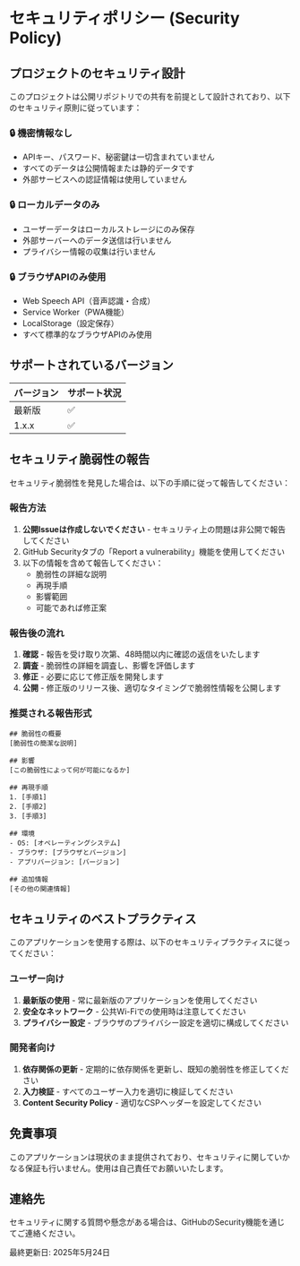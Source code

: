 # セキュリティポリシー (Security Policy)

## プロジェクトのセキュリティ設計

このプロジェクトは公開リポジトリでの共有を前提として設計されており、以下のセキュリティ原則に従っています：

### 🔒 機密情報なし
- APIキー、パスワード、秘密鍵は一切含まれていません
- すべてのデータは公開情報または静的データです
- 外部サービスへの認証情報は使用していません

### 🔒 ローカルデータのみ
- ユーザーデータはローカルストレージにのみ保存
- 外部サーバーへのデータ送信は行いません
- プライバシー情報の収集は行いません

### 🔒 ブラウザAPIのみ使用
- Web Speech API（音声認識・合成）
- Service Worker（PWA機能）
- LocalStorage（設定保存）
- すべて標準的なブラウザAPIのみ使用

## サポートされているバージョン

| バージョン | サポート状況 |
| ------- | ---------- |
| 最新版   | ✅ |
| 1.x.x   | ✅ |

## セキュリティ脆弱性の報告

セキュリティ脆弱性を発見した場合は、以下の手順に従って報告してください：

### 報告方法

1. **公開Issueは作成しないでください** - セキュリティ上の問題は非公開で報告してください
2. GitHub Securityタブの「Report a vulnerability」機能を使用してください
3. 以下の情報を含めて報告してください：
   - 脆弱性の詳細な説明
   - 再現手順
   - 影響範囲
   - 可能であれば修正案

### 報告後の流れ

1. **確認** - 報告を受け取り次第、48時間以内に確認の返信をいたします
2. **調査** - 脆弱性の詳細を調査し、影響を評価します
3. **修正** - 必要に応じて修正版を開発します
4. **公開** - 修正版のリリース後、適切なタイミングで脆弱性情報を公開します

### 推奨される報告形式

```
## 脆弱性の概要
[脆弱性の簡潔な説明]

## 影響
[この脆弱性によって何が可能になるか]

## 再現手順
1. [手順1]
2. [手順2]
3. [手順3]

## 環境
- OS: [オペレーティングシステム]
- ブラウザ: [ブラウザとバージョン]
- アプリバージョン: [バージョン]

## 追加情報
[その他の関連情報]
```

## セキュリティのベストプラクティス

このアプリケーションを使用する際は、以下のセキュリティプラクティスに従ってください：

### ユーザー向け

1. **最新版の使用** - 常に最新版のアプリケーションを使用してください
2. **安全なネットワーク** - 公共Wi-Fiでの使用時は注意してください
3. **プライバシー設定** - ブラウザのプライバシー設定を適切に構成してください

### 開発者向け

1. **依存関係の更新** - 定期的に依存関係を更新し、既知の脆弱性を修正してください
2. **入力検証** - すべてのユーザー入力を適切に検証してください
3. **Content Security Policy** - 適切なCSPヘッダーを設定してください

## 免責事項

このアプリケーションは現状のまま提供されており、セキュリティに関していかなる保証も行いません。使用は自己責任でお願いいたします。

## 連絡先

セキュリティに関する質問や懸念がある場合は、GitHubのSecurity機能を通じてご連絡ください。

最終更新日: 2025年5月24日
